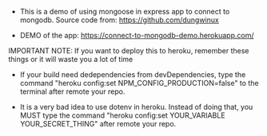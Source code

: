 - This is a demo of using mongoose in express app to connect to mongodb. Source code from: https://github.com/dungwinux

- DEMO of the app: https://connect-to-mongodb-demo.herokuapp.com/

IMPORTANT NOTE: If you want to deploy this to heroku, remember these things or it will waste you a lot of time

- If your build need dedependencies from devDependencies, type the command "heroku config:set NPM_CONFIG_PRODUCTION=false" to the terminal after remote your repo.

- It is a very bad idea to use dotenv in heroku. Instead of doing that, you MUST type the command "heroku config:set YOUR_VARIABLE YOUR_SECRET_THING" after remote your repo.
